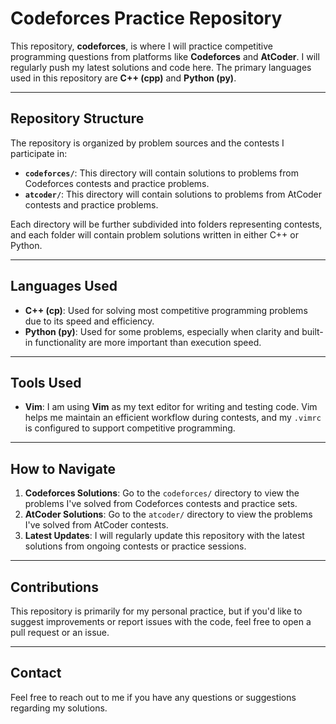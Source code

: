 # Codeforces Practice Repository

This repository, **codeforces**, is where I will practice competitive programming questions from platforms like **Codeforces** and **AtCoder**. I will regularly push my latest solutions and code here. The primary languages used in this repository are **C++ (cpp)** and **Python (py)**.

---

## Repository Structure

The repository is organized by problem sources and the contests I participate in:

- **`codeforces/`**: This directory will contain solutions to problems from Codeforces contests and practice problems.
- **`atcoder/`**: This directory will contain solutions to problems from AtCoder contests and practice problems.

Each directory will be further subdivided into folders representing contests, and each folder will contain problem solutions written in either C++ or Python.

---

## Languages Used

- **C++ (cp)**: Used for solving most competitive programming problems due to its speed and efficiency.
- **Python (py)**: Used for some problems, especially when clarity and built-in functionality are more important than execution speed.

---

## Tools Used

- **Vim**: I am using **Vim** as my text editor for writing and testing code. Vim helps me maintain an efficient workflow during contests, and my `.vimrc` is configured to support competitive programming.

---

## How to Navigate

1. **Codeforces Solutions**: Go to the `codeforces/` directory to view the problems I've solved from Codeforces contests and practice sets.
2. **AtCoder Solutions**: Go to the `atcoder/` directory to view the problems I've solved from AtCoder contests.
3. **Latest Updates**: I will regularly update this repository with the latest solutions from ongoing contests or practice sessions.

---

## Contributions

This repository is primarily for my personal practice, but if you'd like to suggest improvements or report issues with the code, feel free to open a pull request or an issue.

---

## Contact

Feel free to reach out to me if you have any questions or suggestions regarding my solutions.
